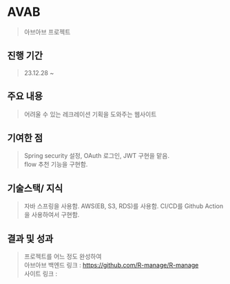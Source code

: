 # AVAB
> 아브아브 프로젝트

## 진행 기간
> 23.12.28 ~ 

## 주요 내용
> 어려울 수 있는 레크레이션 기획을 도와주는 웹사이트

## 기여한 점
> Spring security 설정, OAuth 로그인, JWT 구현을 맡음. <br/>
> flow 추천 기능을 구현함. <br/>

## 기술스택/ 지식
> 자바 스프링을 사용함.
> AWS(EB, S3, RDS)를 사용함.
> CI/CD를 Github Action을 사용하여서 구현함.

## 결과 및 성과
> 프로젝트를 어느 정도 완성하여  <br/>
> 아브아브 백엔드 링크 : https://github.com/R-manage/R-manage <br/>
> 사이트 링크 : 
